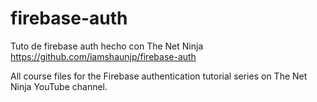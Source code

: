 # firebase-auth
Tuto de firebase auth hecho con
The Net Ninja
https://github.com/iamshaunjp/firebase-auth

All course files for the Firebase authentication tutorial series on The Net Ninja YouTube channel.
